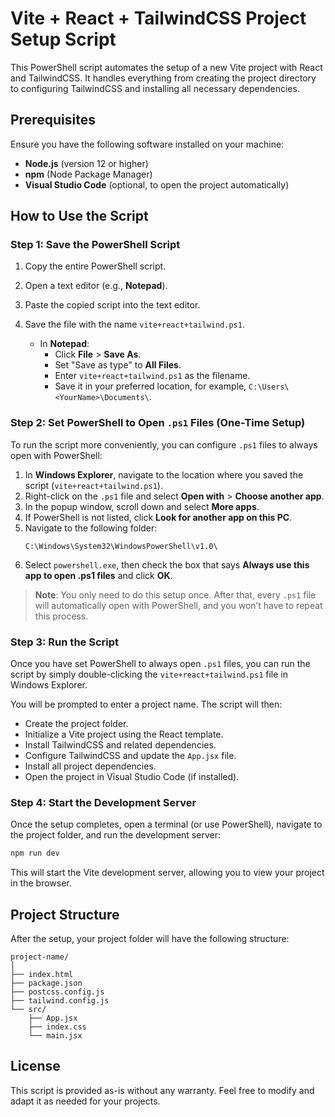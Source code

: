 # Vite + React + TailwindCSS Project Setup Script

This PowerShell script automates the setup of a new Vite project with React and TailwindCSS. It handles everything from creating the project directory to configuring TailwindCSS and installing all necessary dependencies.

## Prerequisites

Ensure you have the following software installed on your machine:

- **Node.js** (version 12 or higher)
- **npm** (Node Package Manager)
- **Visual Studio Code** (optional, to open the project automatically)

## How to Use the Script

### Step 1: Save the PowerShell Script

1. Copy the entire PowerShell script.
2. Open a text editor (e.g., **Notepad**).
3. Paste the copied script into the text editor.
4. Save the file with the name `vite+react+tailwind.ps1`.

   - In **Notepad**:
     - Click **File** > **Save As**.
     - Set "Save as type" to **All Files**.
     - Enter `vite+react+tailwind.ps1` as the filename.
     - Save it in your preferred location, for example, `C:\Users\<YourName>\Documents\`.

### Step 2: Set PowerShell to Open `.ps1` Files (One-Time Setup)

To run the script more conveniently, you can configure `.ps1` files to always open with PowerShell:

1. In **Windows Explorer**, navigate to the location where you saved the script (`vite+react+tailwind.ps1`).
2. Right-click on the `.ps1` file and select **Open with** > **Choose another app**.
3. In the popup window, scroll down and select **More apps**.
4. If PowerShell is not listed, click **Look for another app on this PC**.
5. Navigate to the following folder:
   ```plaintext
   C:\Windows\System32\WindowsPowerShell\v1.0\
   ```
6. Select `powershell.exe`, then check the box that says **Always use this app to open .ps1 files** and click **OK**.

> **Note**: You only need to do this setup once. After that, every `.ps1` file will automatically open with PowerShell, and you won’t have to repeat this process.

### Step 3: Run the Script

Once you have set PowerShell to always open `.ps1` files, you can run the script by simply double-clicking the `vite+react+tailwind.ps1` file in Windows Explorer.

You will be prompted to enter a project name. The script will then:

- Create the project folder.
- Initialize a Vite project using the React template.
- Install TailwindCSS and related dependencies.
- Configure TailwindCSS and update the `App.jsx` file.
- Install all project dependencies.
- Open the project in Visual Studio Code (if installed).

### Step 4: Start the Development Server

Once the setup completes, open a terminal (or use PowerShell), navigate to the project folder, and run the development server:

```bash
npm run dev
```

This will start the Vite development server, allowing you to view your project in the browser.

## Project Structure

After the setup, your project folder will have the following structure:

```plaintext
project-name/
│
├── index.html
├── package.json
├── postcss.config.js
├── tailwind.config.js
└── src/
    ├── App.jsx
    ├── index.css
    └── main.jsx
```

## License

This script is provided as-is without any warranty. Feel free to modify and adapt it as needed for your projects.
